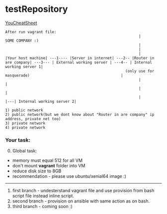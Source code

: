 # testRepository


[YouCheatSheet](https://www.vagrantup.com/docs/provisioning/)
```
After run vagrant file:
                                                            |               SOME COMPANY :)
                                                            |
                                                            |
                                                            |
|Your host machine| ---1---- |Server in internet| ---2-- |Router in are company| ---3--- | External working server | ---4-- | Internal working server 1|
                                                      (only use for masquerade)                                         |
                                                            |                                                           |
                                                            |                                                           |
                                                            |                                                           |---| Internal working server 2|

1) public network
2) public network(but we dont know about "Router in are company" ip address, private net too)
3) private network
4) private network
```

### Your task:
0. Global task: 
- memory must equal 512 for all VM
- don't mount <b>vagrant</b> folder into VM
- reduce disk size to 8GB
- recommendation - please use ubuntu/xenial64 image :)
-------
1. first branch - undesterstand vagrant file and use provision from bash script file instead inline script.
2. second branch - provision on ansible with same action as on bash.
3. third branch - coming soon :)

